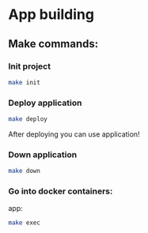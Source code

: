 # App building

## Make commands:
### Init project

```bash
make init
```

### Deploy application

```bash
make deploy
```

After deploying you can use application!

### Down application

```bash
make down
```

### Go into docker containers:

app:
```bash
make exec
```

